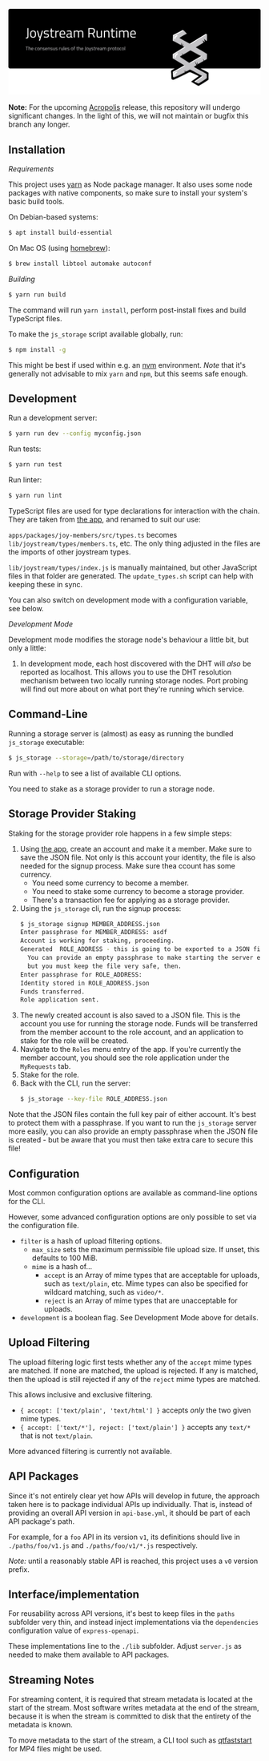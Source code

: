 ![Storage Nodes for Joystream](./banner.svg)

**Note:** For the upcoming [Acropolis](https://github.com/orgs/Joystream/projects/7) release,
this repository will undergo significant changes. In the light of this, we will not maintain
or bugfix this branch any longer.

Installation
------------

*Requirements*

This project uses [yarn](https://yarnpkg.com/) as Node package manager. It also
uses some node packages with native components, so make sure to install your
system's basic build tools.

On Debian-based systems:

```bash
$ apt install build-essential
```

On Mac OS (using [homebrew](https://brew.sh/)):

```bash
$ brew install libtool automake autoconf
```

*Building*

```bash
$ yarn run build
```

The command will run `yarn install`, perform post-install fixes and build
TypeScript files.

To make the `js_storage` script available globally, run:

```bash
$ npm install -g
```

This might be best if used within e.g. an [nvm](https://github.com/creationix/nvm)
environment. *Note* that it's generally not advisable to mix `yarn` and `npm`, but
this seems safe enough.

Development
-----------

Run a development server:

```bash
$ yarn run dev --config myconfig.json
```

Run tests:
```bash
$ yarn run test
```

Run linter:
```bash
$ yarn run lint
```

TypeScript files are used for type declarations for interaction with the chain.
They are taken from [the app](https://github.com/Joystream/apps), and renamed
to suit our use:

`apps/packages/joy-members/src/types.ts` becomes `lib/joystream/types/members.ts`,
etc. The only thing adjusted in the files are the imports of other joystream
types.

`lib/joystream/types/index.js` is manually maintained, but other JavaScript
files in that folder are generated. The `update_types.sh` script can help with
keeping these in sync.

You can also switch on development mode with a configuration variable, see
below.

*Development Mode*

Development mode modifies the storage node's behaviour a little bit, but only
a little:

1. In development mode, each host discovered with the DHT will *also* be
   reported as localhost. This allows you to use the DHT resolution mechanism
   between two locally running storage nodes. Port probing will find out more
   about on what port they're running which service.

Command-Line
------------

Running a storage server is (almost) as easy as running the bundled `js_storage`
executable:

```bash
$ js_storage --storage=/path/to/storage/directory
```

Run with `--help` to see a list of available CLI options.

You need to stake as a storage provider to run a storage node.

Storage Provider Staking
------------------------

Staking for the storage provider role happens in a few simple steps:

1. Using [the app](https://github.com/Joystream/apps), create an account and make
   it a member. Make sure to save the JSON file. Not only is this account your
   identity, the file is also needed for the signup process. Make sure thea ccount
   has some currency. 
   - You need some currency to become a member.
   - You need to stake some currency to become a storage provider.
   - There's a transaction fee for applying as a storage provider.
1. Using the `js_storage` cli, run the signup process:
   ```bash
   $ js_storage signup MEMBER_ADDRESS.json
   Enter passphrase for MEMBER_ADDRESS: asdf
   Account is working for staking, proceeding.
   Generated  ROLE_ADDRESS - this is going to be exported to a JSON file.
     You can provide an empty passphrase to make starting the server easier,
     but you must keep the file very safe, then.
   Enter passphrase for ROLE_ADDRESS:
   Identity stored in ROLE_ADDRESS.json
   Funds transferred.
   Role application sent.
   ```
1. The newly created account is also saved to a JSON file. This is the account
   you use for running the storage node. Funds will be transferred from the member
   account to the role account, and an application to stake for the role will be
   created.
1. Navigate to the `Roles` menu entry of the app. If you're currently the member
   account, you should see the role application under the `MyRequests` tab.
1. Stake for the role.
1. Back with the CLI, run the server:
   ```bash
   $ js_storage --key-file ROLE_ADDRESS.json
   ```

Note that the JSON files contain the full key pair of either account. It's best
to protect them with a passphrase. If you want to run the `js_storage` server
more easily, you can also provide an empty passphrase when the JSON file is
created - but be aware that you must then take extra care to secure this file!

Configuration
-------------

Most common configuration options are available as command-line options
for the CLI.

However, some advanced configuration options are only possible to set
via the configuration file.

* `filter` is a hash of upload filtering options.
  * `max_size` sets the maximum permissible file upload size. If unset,
    this defaults to 100 MiB.
  * `mime` is a hash of...
    * `accept` is an Array of mime types that are acceptable for uploads,
      such as `text/plain`, etc. Mime types can also be specified for
      wildcard matching, such as `video/*`.
    * `reject` is an Array of mime types that are unacceptable for uploads.
* `development` is a boolean flag. See Development Mode above for details.

Upload Filtering
----------------

The upload filtering logic first tests whether any of the `accept` mime types
are matched. If none are matched, the upload is rejected. If any is matched,
then the upload is still rejected if any of the `reject` mime types are
matched.

This allows inclusive and exclusive filtering.

* `{ accept: ['text/plain', 'text/html'] }` accepts *only* the two given mime types.
* `{ accept: ['text/*'], reject: ['text/plain'] }` accepts any `text/*` that is not
  `text/plain`.

More advanced filtering is currently not available.

API Packages
------------

Since it's not entirely clear yet how APIs will develop in future, the approach
taken here is to package individual APIs up individually. That is, instead of
providing an overall API version in `api-base.yml`, it should be part of each
API package's path.

For example, for a `foo` API in its version `v1`, its definitions should live
in `./paths/foo/v1.js` and `./paths/foo/v1/*.js` respectively.

*Note:* until a reasonably stable API is reached, this project uses a `v0`
version prefix.

Interface/implementation
------------------------

For reusability across API versions, it's best to keep files in the `paths`
subfolder very thin, and instead inject implementations via the `dependencies`
configuration value of `express-openapi`.

These implementations line to the `./lib` subfolder. Adjust `server.js` as
needed to make them available to API packages.

Streaming Notes
---------------

For streaming content, it is required that stream metadata is located at the
start of the stream. Most software writes metadata at the end of the stream,
because it is when the stream is committed to disk that the entirety of the
metadata is known.

To move metadata to the start of the stream, a CLI tool such as
[qtfaststart](https://github.com/danielgtaylor/qtfaststart) for MP4 files might
be used.

